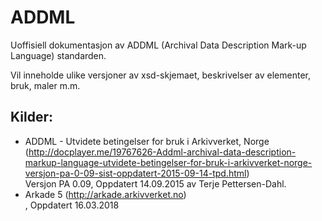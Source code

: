 # ADDML

Uoffisiell dokumentasjon av ADDML (Archival Data Description Mark-up Language) standarden.

Vil inneholde ulike versjoner av xsd-skjemaet, beskrivelser av elementer, bruk, maler m.m.


## Kilder: 
* ADDML - Utvidete betingelser for bruk i Arkivverket, Norge (http://docplayer.me/19767626-Addml-archival-data-description-markup-language-utvidete-betingelser-for-bruk-i-arkivverket-norge-versjon-pa-0-09-sist-oppdatert-2015-09-14-tpd.html)<br>Versjon PA 0.09, Oppdatert 14.09.2015 av Terje Pettersen-Dahl.
* Arkade 5 (http://arkade.arkivverket.no)<br>, Oppdatert 16.03.2018